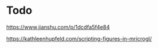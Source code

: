# Todo

https://www.jianshu.com/p/1dcdfa5f4e84

https://kathleenhupfeld.com/scripting-figures-in-mricrogl/